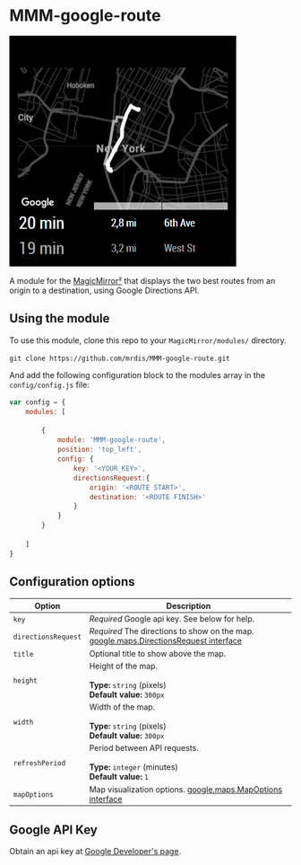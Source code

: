 # MMM-google-route

![Alt text](/screenshot.png "A preview of the MMM-google-route module.")

A module for the [MagicMirror²](https://github.com/MichMich/MagicMirror/) that displays the two best 
routes from an origin to a destination, using Google Directions API.

## Using the module

To use this module, clone this repo to your `MagicMirror/modules/` directory.

`git clone https://github.com/mrdis/MMM-google-route.git`

And add the following configuration block to the modules array in the `config/config.js` file:
```js
var config = {
    modules: [

        {
            module: 'MMM-google-route',
            position: 'top_left',
            config: {
                key: '<YOUR_KEY>',
                directionsRequest:{
                    origin: '<ROUTE START>',
                    destination: '<ROUTE FINISH>'
                }
            }
        }

    ]
}
```

## Configuration options

| Option               | Description
|--------------------- |-----------
| `key`                | *Required* Google api key. See below for help.
| `directionsRequest`  | *Required* The directions to show on the map. [google.maps.DirectionsRequest interface](https://developers.google.com/maps/documentation/javascript/reference/3/directions#DirectionsRequest)
| `title`              | Optional title to show above the map.
| `height`             | Height of the map. <br><br>**Type:** `string` (pixels) <br> **Default value:** `300px`
| `width`              | Width of the map. <br><br>**Type:** `string` (pixels) <br> **Default value:** `300px`
| `refreshPeriod`      | Period between API requests.  <br><br>**Type:** `integer` (minutes) <br> **Default value:** `1`
| `mapOptions`         | Map visualization options. [google.maps.MapOptions interface](https://developers.google.com/maps/documentation/javascript/reference/3/map#MapOptions) 


## Google API Key

Obtain an api key at [Google Developer's page](https://developers.google.com/maps/documentation/javascript/).


